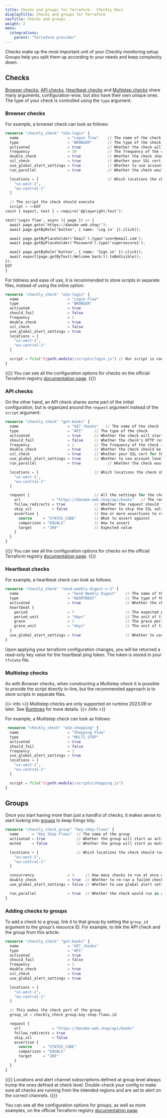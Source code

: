 ```yaml
---
title: Checks and groups for Terraform - Checkly Docs
displayTitle: Checks and groups for Terraform
navTitle: Checks and groups
weight: 2
menu:
  integrations:
    parent: "Terraform provider"
---
```


Checks make up the most important unit of your Checkly monitoring setup. Groups help you split them up according to your needs and keep complexity down.

## Checks

[Browser checks](/docs/browser-checks/), [API checks](/docs/api-checks/), [Heartbeat checks](/docs/heartbeat-checks/) and [Multistep checks](/docs/multistep-checks/) share many arguments, configuration-wise, 
but also have their own unique ones. The type of your check is controlled using the `type` argument.

### Browser checks

For example, a browser check can look as follows:

```terraform
resource "checkly_check" "e2e-login" {
  name                      = "Login flow"    // The name of the check
  type                      = "BROWSER"       // The type of the check
  activated                 = true            // Whether the check will start as active on creation
  frequency                 = 10              // The frequency of the check in minutes
  double_check              = true            // Whether the check should be run once more on failure
  ssl_check                 = true            // Whether your SSL cert for the given domain should be checked too
  use_global_alert_settings = true            // Whether to use account level alert setting instead of the alert setting defined on this check
  run_parallel              = true            // Whether the check would run in a single location at time (round-robin) or all locations on each run

  locations = [                               // Which locations the check should run from (if not in a group)
    "us-west-1",
    "eu-central-1"
  ]

  // The script the check should execute
  script = <<EOT
const { expect, test } = require('@playwright/test');

test('Login flow', async ({ page }) => {
  await page.goto('https://danube-web.shop/');
  await page.getByRole('button', { name: 'Log in' }).click();

  await page.getByPlaceholder('Email').type('user@email.com');
  await page.getByPlaceholder('Password').type('supersecure1');

  await page.getByRole('button', { name: 'Sign in' }).click();
  await expect(page.getByText(/Welcome back/)).toBeVisible();
});
EOT
}
```

For tidiness and ease of use, it is recommended to store scripts in separate files, instead of using the inline option:

```terraform
resource "checkly_check" "e2e-login" {
  name                      = "Login Flow"
  type                      = "BROWSER"
  activated                 = true
  should_fail               = false
  frequency                 = 1
  double_check              = true
  ssl_check                 = false
  use_global_alert_settings = true
  locations = [
    "us-west-1",
    "eu-central-1"
  ]

  script = file("${path.module}/scripts/login.js") // Our script is contained in this file
}
```

{{<info>}}
You can see all the configuration options for checks on the official Terraform registry [documentation page](https://registry.terraform.io/providers/checkly/checkly/latest/docs/resources/check#schema).
{{</info>}}

### API checks

On the other hand, an API check shares some part of the initial configuration, but is organized around the `request` argument instead of the `script` argument:

```terraform
resource "checkly_check" "get-books" {
  name                      = "GET /books"   // The name of the check
  type                      = "API"     // The type of the check
  activated                 = true      // Whether the check will start as active on creation
  should_fail               = false     // Whether the check's HTTP response's status is expected to be >399
  frequency                 = 1         // The frequency of the check in minutes
  double_check              = true      // Whether the check should be run once more on failure
  ssl_check                 = true      // Whether your SSL cert for the given domain should be checked too
  use_global_alert_settings = true      // Whether to use account level alert setting instead of the alert setting defined on this check
  run_parallel              = true            // Whether the check would run in a single location at time (round-robin) or all locations on each run

  locations = [                         // Which locations the check should run from (if not in a group)
    "us-west-1",
    "eu-central-1"
  ]

  request {                             // All the settings for the check's HTTP request
    url              = "https://danube-web.shop/api/books"   // The request URL
    follow_redirects = true             // Whether the request should follow redirects
    skip_ssl         = false            // Whether to skip the SSL validation on the target server
    assertion {                         // One or more assertions to run against the HTTP response
      source     = "STATUS_CODE"        // What to assert against
      comparison = "EQUALS"             // How to assert
      target     = "200"                // Expected value
    }
  }
}
```

{{<info>}}
You can see all the configuration options for checks on the official Terraform registry [documentation page](https://registry.terraform.io/providers/checkly/checkly/latest/docs/resources/check#schema).
{{</info>}}


### Heartbeat checks

For example, a heartbeat check can look as follows:

```terraform
resource "checkly_check" "send-weekly-digest-v-2" {
  name                      = "Send Weekly Digest"    // The name of the check
  type                      = "HEARTBEAT"             // The type of the check
  activated                 = true                    // Whether the check will start as active on creation
  heartbeat {
    period                  = 7                       // The expected period of time between each ping. Between 30 seconds and 365 days.
    period_unit             = "days"                  // The unit of time for the period, the available options are `'seconds' | 'minutes' | 'hours' | 'days'`
    grace                   = 1                       // The grace period to wait for before sending an alert. Between 0 seconds and 365 days.
    grace_unit              = "days"                  // The unit of time for the grace period, the available options are `'seconds' | 'minutes' | 'hours' | 'days'`.
  }
  use_global_alert_settings = true                    // Whether to use account level alert setting instead of the alert setting defined on this check
}
```

Upon applying your terraform configuration changes, you will be returned a read-only key value for the heartbeat ping token. The token is stored in your `tfstate` file.


### Multistep checks

As with Browser checks, when constructing a Multistep check it is possible to provide the script directly in-line, 
but the recommended approach is to store scripts in separate files.

{{< info >}}
Multistep checks are only supported on runtime 2023.09 or later. See [Runtimes](/docs/runtimes/) for more details.
{{< /info >}}

For example, a Multistep check can look as follows:
```terraform
 resource "checkly_check" "e2e-shopping" {
  name                      = "Shopping Flow"
  type                      = "MULTI_STEP"
  activated                 = true
  should_fail               = false
  frequency                 = 1
  use_global_alert_settings = true
  locations = [
    "us-west-1",
    "eu-central-1"
  ]

  script = file("${path.module}/scripts/shopping.js")
}
```


## Groups

Once you start having more than just a handful of checks, it makes sense to start looking into [groups](/docs/groups/) to keep things tidy:

```terraform
resource "checkly_check_group" "key-shop-flows" {
  name      = "Key Shop Flows"  // The name of the group
  activated = true              // Whether the group will start as active on creation
  muted     = false             // Whether the group will start as muted on creation

  locations = [                 // Which locations the check should run from (if not in a group)
    "eu-west-1",
    "eu-central-1"
  ]

  concurrency               = 3     // How many checks to run at once when triggering the group using CI/CD triggers
  double_check              = true  // Whether to re-run a failed check from a different location
  use_global_alert_settings = false // Whether to use global alert settings or group-specific ones

  run_parallel              = true  // Whether the check would run in a single location at time (round-robin) or all locations on each run
}
```

### Adding checks to groups

To add a check to a group, link it to that group by setting the `group_id` argument to the group's resource ID. For example, to link the API check and the group from this article:

```terraform
resource "checkly_check" "get-books" {
  name                      = "GET /books"
  type                      = "API"
  activated                 = true
  should_fail               = false
  frequency                 = 1
  double_check              = true
  ssl_check                 = true
  use_global_alert_settings = true

  locations = [
    "us-west-1",
    "eu-central-1"
  ]

  // This makes the check part of the group
  group_id = checkly_check_group.key-shop-flows.id

  request {
    url              = "https://danube-web.shop/api/books"
    follow_redirects = true
    skip_ssl         = false
    assertion {
      source     = "STATUS_CODE"
      comparison = "EQUALS"
      target     = "200"
    }
  }
}
```

{{<info>}}
Locations and alert channel subscriptions defined at group level always trump the ones defined at check level. Double-check your config to make sure all checks are running from the intended regions and are set to alert on the correct channels.
{{</info>}}

You can see all the configuration options for groups, as well as more examples, on the official Terraform registry [documentation page](https://registry.terraform.io/providers/checkly/checkly/latest/docs/resources/check_group).
